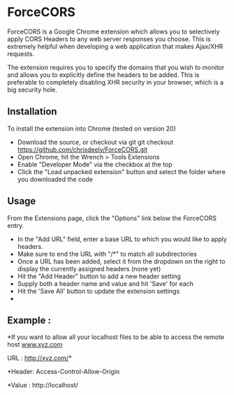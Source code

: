ForceCORS
=============

ForceCORS is a Google Chrome extension which allows you to selectively apply CORS Headers to any web server responses
you choose. This is extremely helpful when developing a web application that makes Ajax/XHR requests.

The extension requires you to specify the domains that you wish to monitor and allows you to explicitly define the
headers to be added.  This is preferable to completely disabling XHR security in your browser, which is a big security
hole.

Installation
------------

To install the extension into Chrome (tested on version 20)

* Download the source, or checkout via git
    git checkout https://github.com/chrisdeely/ForceCORS.git
* Open Chrome, hit the Wrench > Tools Extensions
* Enable "Developer Mode" via the checkbox at the top
* Click the "Load unpacked extension" button and select the folder where you downloaded the code

Usage
-----
From the Extensions page, click the "Options" link below the ForceCORS entry.

* In the "Add URL" field, enter a base URL to which you would like to apply headers.
* Make sure to end the URL with "/*" to match all subdirectories
* Once a URL has been added, select it from the dropdown on the right to display the currently assigned headers (none yet)
* Hit the "Add Header" button to add a new header setting
* Supply both a header name and value and hit 'Save' for each
* Hit the 'Save All' button to update the extension settings
* 
Example : 
-----

*If you want to allow all your localhost files to be able to access the remote host www.xyz.com

 URL : http://xyz.com/* 

*Header: Access-Control-Allow-Origin

*Value : http://localhost/

